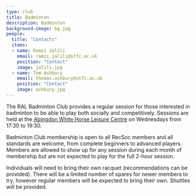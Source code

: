 ```yaml
---
type: club
title: Badminton
description: Badminton
background-image: bg.jpg
people:
  title: "Contacts"
  items:
  - name: Ramzi Jalili
    email: ramzi.jalili@stfc.ac.uk
    position: "Contact"
    image: jalili.jpg
  - name: Tom Ashbury
    email: thomas.ashbury@stfc.ac.uk
    position: "Contact"
    image: ashbury.jpg
---
```


The RAL Badminton Club provides a regular session for those interested in badminton to be able to play both socially and competitively. Sessions are held at the [Abingdon White Horse Leisure Centre](https://www.better.org.uk/leisure-centre/vale-of-white-horse/white-horse-leisure-and-tennis-centre) on Wednesdays from 17:30 to 19:30.

Badminton Club membership is open to all RecSoc members and all standards are welcome, from complete beginners to advanced players. Members are allowed to show up for any session during each month of membership but are not expected to play for the full 2-hour session.

Individuals will need to bring their own racquet (recommendations can be provided). There will be a limited number of spares for newer members to try, however regular members will be expected to bring their own. Shuttles will be provided.

